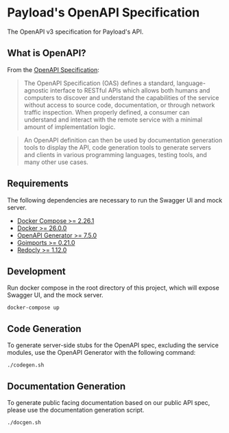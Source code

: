 # Payload's OpenAPI Specification

The OpenAPI v3 specification for Payload's API.

## What is OpenAPI?

From the [OpenAPI Specification](https://swagger.io/specification/):

> The OpenAPI Specification (OAS) defines a standard, language-agnostic interface to RESTful APIs which allows both humans and computers to discover and understand the capabilities of the service without access to source code, documentation, or through network traffic inspection. When properly defined, a consumer can understand and interact with the remote service with a minimal amount of implementation logic.

> An OpenAPI definition can then be used by documentation generation tools to display the API, code generation tools to generate servers and clients in various programming languages, testing tools, and many other use cases.

## Requirements

The following dependencies are necessary to run the Swagger UI and mock server.

* [Docker Compose >= 2.26.1](https://docs.docker.com/compose/install/)
* [Docker >= 26.0.0](https://docs.docker.com/get-docker/)
* [OpenAPI Generator >= 7.5.0](https://openapi-generator.tech/docs/installation)
* [Goimports >= 0.21.0](https://pkg.go.dev/golang.org/x/tools/cmd/goimports)
* [Redocly >= 1.12.0](https://redocly.com/docs/cli/installation/)

## Development

Run docker compose in the root directory of this project, which will expose Swagger UI,
and the mock server.

```/bin/bash
docker-compose up
```

## Code Generation
To generate server-side stubs for the OpenAPI spec, excluding the service modules, use the OpenAPI Generator with the following command:

```/bin/bash
./codegen.sh
```

## Documentation Generation
To generate public facing documentation based on our public API spec, please use the documentation generation script.

```/bin/bash
./docgen.sh
```